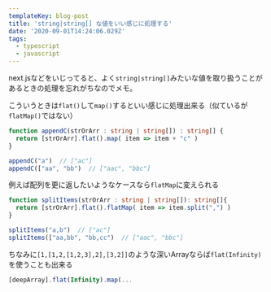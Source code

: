 ```yaml
---
templateKey: blog-post
title: 'string|string[] な値をいい感じに処理する'
date: '2020-09-01T14:24:06.029Z'
tags:
  - typescript
  - javascript
---
```


next.jsなどをいじってると、よく`string|string[]`みたいな値を取り扱うことがあるときの処理を忘れがちなのでメモ。

こういうときは`flat()`して`map()`するといい感じに処理出来る（似ているが`flatMap()`ではない）

```ts
function appendC(strOrArr : string | string[]) : string[] {
  return [strOrArr].flat().map( item => item + "c" )
}

appendC("a")  // ["ac"]
appendC(["aa", "bb")  // ["aac", "bbc"]
```

例えば配列を更に返したいようなケースなら`flatMap`に変えられる

```ts
function splitItems(strOrArr : string | string[]): string[]{
  return [strOrArr].flat().flatMap( item => item.split(",") )
}

splitItems("a,b")  // ["ac"]
splitItems(["aa,bb", "bb,cc")  // ["aac", "bbc"]
```

ちなみに`[1,[1,2,[1,2,3],2],[3,2]]`のような深いArrayならば`flat(Infinity)`を使うことも出来る

```ts
[deepArray].flat(Infinity).map(...
```